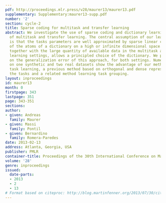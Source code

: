 ```yaml
---
pdf: http://proceedings.mlr.press/v28/maurer13/maurer13.pdf
supplementary: Supplementary:maurer13-supp.pdf
number: '2'
section: cycle-2
title: Sparse coding for multitask and transfer learning
abstract: We investigate the use of sparse coding and dictionary learning in the context
  of multitask and transfer learning. The central assumption of our learning method
  is that the tasks parameters are well approximated by sparse linear combinations
  of the atoms of a dictionary on a high or infinite dimensional space. This assumption,
  together with the large quantity of available data in the multitask and transfer
  learning settings, allows a principled choice of the dictionary. We provide bounds
  on the generalization error of this approach, for both settings. Numerical experiments
  on one synthetic and two real datasets show the advantage of our method over single
  task learning, a previous method based on orthogonal and dense representation of
  the tasks and a related method learning task grouping.
layout: inproceedings
id: maurer13
month: 0
firstpage: 343
lastpage: 351
page: 343-351
sections: 
author:
- given: Andreas
  family: Maurer
- given: Massi
  family: Pontil
- given: Bernardino
  family: Romera-Paredes
date: 2013-02-13
address: Atlanta, Georgia, USA
publisher: PMLR
container-title: Proceedings of the 30th International Conference on Machine Learning
volume: '28'
genre: inproceedings
issued:
  date-parts:
  - 2013
  - 2
  - 13
# Format based on citeproc: http://blog.martinfenner.org/2013/07/30/citeproc-yaml-for-bibliographies/
---
```

